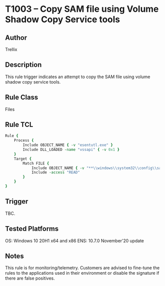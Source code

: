 # T1003 – Copy SAM file using Volume Shadow Copy Service tools

## Author
Trellix

## Description
This rule trigger indicates an attempt to copy the SAM file using volume shadow copy service tools. 

## Rule Class 
Files

## Rule TCL
```tcl
Rule {
    Process {
        Include OBJECT_NAME { -v "esentutl.exe" }
        Include DLL_LOADED -name "vssapi" { -v 0x1 }
    }
    Target {
        Match FILE {
            Include OBJECT_NAME { -v "**\\windows\\system32\\config\\sam" }
            Include -access "READ"
        }
    }
}
```

## Trigger
TBC.

## Tested Platforms
OS: Windows 10 20H1 x64 and x86
ENS: 10.7.0 November'20 update

## Notes
This rule is for monitoring/telemetry. Customers are advised to fine-tune the rules to the applications used in their environment or disable the signature if there are false positives.